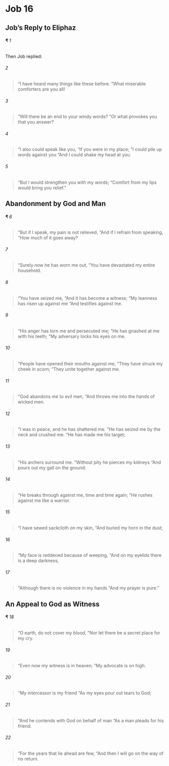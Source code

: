 # Job 16
## Job’s Reply to Eliphaz
###### ¶ 1
Then Job replied:
###### 2
> “I have heard many things like these before.
> “What miserable comforters are you all!
###### 3
> “Will there be an end to your windy words?
> “Or what provokes you that you answer?
###### 4
> “I also could speak like you,
> “If you were in my place;
> “I could pile up words against you
> “And I could shake my head at you.
###### 5
> “But I would strengthen you with my words;
> “Comfort from my lips would bring you relief.”
## Abandonment by God and Man
###### ¶ 6
> “But if I speak, my pain is not relieved,
> “And if I refrain from speaking,
> “How much of it goes away?
###### 7
> “Surely now he has worn me out,
> “You have devastated my entire household.
###### 8
> “You have seized me,
> “And it has become a witness;
> “My leanness has risen up against me
> “And testifies against me.
###### 9
> “His anger has torn me and persecuted me;
> “He has gnashed at me with his teeth;
> “My adversary locks his eyes on me.
###### 10
> “People have opened their mouths against me,
> “They have struck my cheek in scorn;
> “They unite together against me.
###### 11
> “God abandons me to evil men,
> “And throws me into the hands of wicked men.
###### 12
> “I was in peace, and he has shattered me.
> “He has seized me by the neck and crushed me.
> “He has made me his target;
###### 13
> “His archers surround me.
> “Without pity he pierces my kidneys
> “And pours out my gall on the ground.
###### 14
> “He breaks through against me, time and time again;
> “He rushes against me like a warrior.
###### 15
> “I have sewed sackcloth on my skin,
> “And buried my horn in the dust;
###### 16
> “My face is reddened because of weeping,
> “And on my eyelids there is a deep darkness,
###### 17
> “Although there is no violence in my hands
> “And my prayer is pure.”
## An Appeal to God as Witness
###### ¶ 18
> “O earth, do not cover my blood,
> “Nor let there be a secret place for my cry.
###### 19
> “Even now my witness is in heaven;
> “My advocate is on high.
###### 20
> “My intercessor is my friend
> “As my eyes pour out tears to God;
###### 21
> “And he contends with God on behalf of man
> “As a man pleads for his friend.
###### 22
> “For the years that lie ahead are few,
> “And then I will go on the way of no return.
